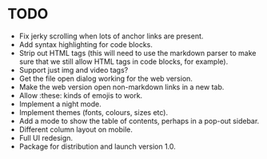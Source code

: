 # TODO

* Fix jerky scrolling when lots of anchor links are present.
* Add syntax highlighting for code blocks.
* Strip out HTML tags (this will need to use the markdown parser to make sure
  that we still allow HTML tags in code blocks, for example).
* Support just img and video tags?
* Get the file open dialog working for the web version.
* Make the web version open non-markdown links in a new tab.
* Allow :these: kinds of emojis to work.
* Implement a night mode.
* Implement themes (fonts, colours, sizes etc).
* Add a mode to show the table of contents, perhaps in a pop-out sidebar.
* Different column layout on mobile.
* Full UI redesign.
* Package for distribution and launch version 1.0.
